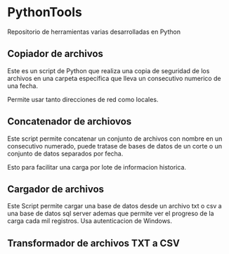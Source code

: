 # PythonTools

Repositorio de herramientas varias desarrolladas en Python

## Copiador de archivos
Este es un script de Python que realiza una copia de seguridad de los archivos en una carpeta específica que lleva un consecutivo numerico de una fecha.

Permite usar tanto direcciones de red como locales.

## Concatenador de archiovos
Este script permite concatenar un conjunto de archivos con nombre en un consecutivo numerado, puede tratase de bases de datos de un corte o un conjunto de datos separados por fecha.

Esto para facilitar una carga por lote de informacion historica.

## Cargador de archivos
Este Script permite cargar una base de datos desde un archivo txt o csv a una base de datos sql server ademas que permite ver el progreso de la carga cada mil registros. Usa autenticacion de Windows.


## Transformador de archivos TXT a CSV